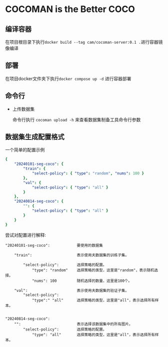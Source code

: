 # COCOMAN is the Better COCO

## 编译容器

在项目根目录下执行`docker build --tag cam/cocoman-server:0.1 .`进行容器镜像编译

## 部署

在项目docker文件夹下执行`docker compose up -d` 进行容器部署

## 命令行
- 上传数据集

    命令行执行 `cocoman upload -h` 来查看数据集制备工具命令行参数

## 数据集生成配置格式

一个简单的配置示例

```yml
{
    "20240101-seg-coco": {
        "train": {
            "select-policy": { "type": "random", "nums": 100 }
        },
        "val": {
            "select-policy": { "type": "all" }
        }
    },
    "20240814-seg-coco": {
        "": {
            "select-policy": { "type": "all" }
        }
    }
}
```

尝试对配置进行解释:

```
"20240101-seg-coco":            要使用的数据集
    
    "train":                    表示使用夫数据集的训练子集。
    
        "select-policy":        选择策略的配置。
            "type": "random"    选择策略的类型，这里是"random"，表示随机选择。
            "nums": 100         随机选择的数量，这里是100个。

    "val":                      表示使用夫数据集的验证子集。
        "select-policy": 
            "type":" "all"      选择策略的类型，这里是"all"，表示选择所有样本。


"20240814-seg-coco":
    "":                         表示选择该数据集中的所有图片。
        "select-policy":        选择策略的配置。
            "type": "all"       选择策略的类型，这里是"all"，表示选择所有样本。
```